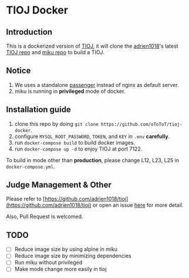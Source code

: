 # TIOJ Docker #

## Introduction ##

This is a dockerized version of [TIOJ](https://tioj.infor.org/), it will clone the [adrien1018](https://github.com/adrien1018)'s latest [TIOJ repo](https://github.com/adrien1018/tioj) and [miku repo](https://github.com/adrien1018/miku) to build a TIOJ.

## Notice ##

1. We uses a standalone [passenger](https://github.com/phusion/passenger) instead of nginx as default server.
2. miku is running in **privileged** mode of docker.

## Installation guide ##

1. clone this repo by doing `git clone https://github.com/oToToT/tioj-docker`.
2. configure `MYSQL_ROOT_PASSWORD`, `TOKEN`, and `KEY` in `.env` **carefully**.
3. run `docker-compose build` to build docker images.
4. run `docker-compose up -d` to enjoy TIOJ at port 7122.

To build in mode other than **production**, please change L12, L23, L25 in `docker-compose.yml`. 

## Judge Management & Other ##

Please refer to [https://github.com/adrien1018/tioj](https://github.com/adrien1018/tioj) or open an issue [here](https://github.com/ototot/judgegirl-scoreboard/issues) for more detail.

Also, Pull Request is welcomed.

## TODO ##

- [ ] Reduce image size by using alpine in miku
- [ ] Reduce image size by minimizing dependencies
- [ ] Run miku without privileged
- [ ] Make mode change more easily in tioj
